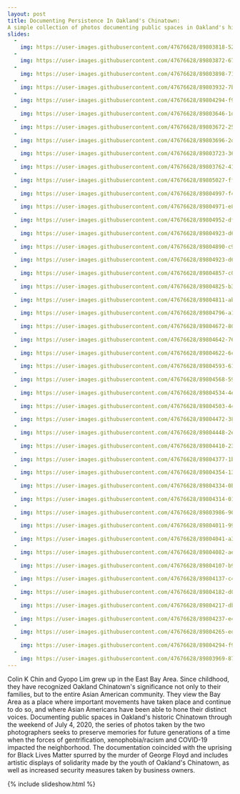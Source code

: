 ```yaml
---
layout: post
title: Documenting Persistence In Oakland's Chinatown:
A simple collection of photos documenting public spaces in Oakland's historic Chinatown through the weekend of July 4th, 2020.
slides:
  -
    img: https://user-images.githubusercontent.com/47676628/89803818-52deba00-db01-11ea-8616-8353a11b1267.jpg  
  -
    img: https://user-images.githubusercontent.com/47676628/89803872-67bb4d80-db01-11ea-82b0-23b823ac299f.jpg  
  -
    img: https://user-images.githubusercontent.com/47676628/89803898-71dd4c00-db01-11ea-9871-4188b8ffd22d.jpg  
  -
    img: https://user-images.githubusercontent.com/47676628/89803932-7bff4a80-db01-11ea-991f-395917745d54.jpg
  -
    img: https://user-images.githubusercontent.com/47676628/89804294-f9c35600-db01-11ea-9ab3-b70be7095510.jpg 
  -
    img: https://user-images.githubusercontent.com/47676628/89803646-1dd26780-db01-11ea-8de6-40bd86071901.jpg  
  -
    img: https://user-images.githubusercontent.com/47676628/89803672-25920c00-db01-11ea-8cbf-ac502fcd2c17.jpg 
  -
    img: https://user-images.githubusercontent.com/47676628/89803696-2d51b080-db01-11ea-8648-3bd524bb4e1e.jpg
  -
    img: https://user-images.githubusercontent.com/47676628/89803723-36428200-db01-11ea-8c39-2e292a0ecb3c.jpg 
  -
    img: https://user-images.githubusercontent.com/47676628/89803762-4195ad80-db01-11ea-8b90-eab128ad9e14.jpg 
  -
    img: https://user-images.githubusercontent.com/47676628/89805027-ff6d6b80-db02-11ea-95c0-bfbeaa2a6250.jpg
  -
    img: https://user-images.githubusercontent.com/47676628/89804997-f4b2d680-db02-11ea-9cdf-dae62d3a9032.jpg 
  -
    img: https://user-images.githubusercontent.com/47676628/89804971-e8c71480-db02-11ea-9128-abd474fcb63a.jpg  
  -
    img: https://user-images.githubusercontent.com/47676628/89804952-df3dac80-db02-11ea-8d03-0bb43131e283.jpg 
  -
    img: https://user-images.githubusercontent.com/47676628/89804923-d64cdb00-db02-11ea-8013-11518b62e90f.jpg 
  -  
    img: https://user-images.githubusercontent.com/47676628/89804890-c9c88280-db02-11ea-9e76-2ba430ce6336.jpg   
  -
    img: https://user-images.githubusercontent.com/47676628/89804923-d64cdb00-db02-11ea-8013-11518b62e90f.jpg 
  -
    img: https://user-images.githubusercontent.com/47676628/89804857-c03f1a80-db02-11ea-8bfd-7090eb199f3c.jpg 
  -
    img: https://user-images.githubusercontent.com/47676628/89804825-b3222b80-db02-11ea-9c0e-834e365021cf.jpg
  -
    img: https://user-images.githubusercontent.com/47676628/89804811-ab628700-db02-11ea-9f31-eee1c607c1ce.jpg  
  -
    img: https://user-images.githubusercontent.com/47676628/89804796-a1408880-db02-11ea-8fad-1246e8a687b5.jpg
  -
    img: https://user-images.githubusercontent.com/47676628/89804672-80783300-db02-11ea-8514-a5134531d71a.jpg
  -
    img: https://user-images.githubusercontent.com/47676628/89804642-76563480-db02-11ea-80df-83d4198388ff.jpg 
  -
    img: https://user-images.githubusercontent.com/47676628/89804622-6ccccc80-db02-11ea-86fe-3b5c4115b72b.jpg 
  -
    img: https://user-images.githubusercontent.com/47676628/89804593-6179a100-db02-11ea-94ed-c2cc897e99c5.jpg     
  -
    img: https://user-images.githubusercontent.com/47676628/89804568-59b9fc80-db02-11ea-920b-5ee6d07afbb7.jpg
  -
    img: https://user-images.githubusercontent.com/47676628/89804534-4eff6780-db02-11ea-91a3-29b71be1ff87.jpg 
  -
    img: https://user-images.githubusercontent.com/47676628/89804503-44dd6900-db02-11ea-970a-b5cc81ff91e0.jpg 
  -
    img: https://user-images.githubusercontent.com/47676628/89804472-38f1a700-db02-11ea-9ef7-708fea9de723.jpg 
  -
    img: https://user-images.githubusercontent.com/47676628/89804448-2e371200-db02-11ea-858c-f92490ca8af7.jpg
  -
    img: https://user-images.githubusercontent.com/47676628/89804410-237c7d00-db02-11ea-9863-2deaf4832276.jpg 
  -
    img: https://user-images.githubusercontent.com/47676628/89804377-1b244200-db02-11ea-95e0-47723a06589c.jpg 
  -
    img: https://user-images.githubusercontent.com/47676628/89804354-13649d80-db02-11ea-8d66-2850ee829604.jpg     
  -
    img: https://user-images.githubusercontent.com/47676628/89804334-0ba4f900-db02-11ea-8bab-0d7f8a3af517.jpg
  -
    img: https://user-images.githubusercontent.com/47676628/89804314-0182fa80-db02-11ea-883a-e5a2a4e072f4.jpg 
  -
    img: https://user-images.githubusercontent.com/47676628/89803986-90dbde00-db01-11ea-9981-9f23a3e4169f.jpg  
  -
    img: https://user-images.githubusercontent.com/47676628/89804011-99341900-db01-11ea-94c9-727d176592e5.jpg 
  -
    img: https://user-images.githubusercontent.com/47676628/89804041-a3561780-db01-11ea-8e6b-85db09807b96.jpg
  -
    img: https://user-images.githubusercontent.com/47676628/89804082-aea94300-db01-11ea-8ea0-e694bb37d324.jpg 
  -
    img: https://user-images.githubusercontent.com/47676628/89804107-b9fc6e80-db01-11ea-9704-ab6ab0006031.jpg 
  -
    img: https://user-images.githubusercontent.com/47676628/89804137-c41e6d00-db01-11ea-9a6e-c2e57305959f.jpg     
  -
    img: https://user-images.githubusercontent.com/47676628/89804182-d0a2c580-db01-11ea-9f53-725c4e2d8ce5.jpg
  -
    img: https://user-images.githubusercontent.com/47676628/89804217-db5d5a80-db01-11ea-99ba-8789f287673a.jpg
  -
    img: https://user-images.githubusercontent.com/47676628/89804237-e4e6c280-db01-11ea-97db-2ef0631a2dd6.jpg 
  -
    img: https://user-images.githubusercontent.com/47676628/89804265-ed3efd80-db01-11ea-86c9-405e68489260.jpg  
  -  
    img: https://user-images.githubusercontent.com/47676628/89804294-f9c35600-db01-11ea-9ab3-b70be7095510.jpg
  - 
    img: https://user-images.githubusercontent.com/47676628/89803969-87527600-db01-11ea-924e-d6d51de33ca7.jpg
---
```


Colin K Chin and Gyopo Lim grew up in the East Bay Area. Since childhood, they have recognized Oakland Chinatown's significance not only to their families, but to the entire Asian American community. They view the Bay Area as a place where important movements have taken place and continue to do so, and where Asian Americans have been able to hone their distinct voices. Documenting public spaces in Oakland's historic Chinatown through the weekend of July 4, 2020, the series of photos taken by the two photographers seeks to preserve memories for future generations of a time when the forces of gentrification, xenophobia/racism and COVID-19 impacted the neighborhood. The documentation coincided with the uprising for Black Lives Matter spurred by the murder of George Floyd and includes artistic displays of solidarity made by the youth of Oakland's Chinatown, as well as increased security measures taken by business owners.

{% include slideshow.html %}
